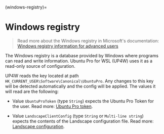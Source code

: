 (windows-registry)=
# Windows registry
> Read more about the Windows registry in Microsoft's documentation:
[Windows registry information for advanced users](https://learn.microsoft.com/en-us/troubleshoot/windows-server/performance/windows-registry-advanced-users)

The Windows registry is a database provided by Windows where programs can read and write information. Ubuntu Pro for WSL (UP4W) uses it as a read-only source of configuration.

UP4W reads the key located at path `HK_CURRENT_USER\Software\Canonical\UbuntuPro`. Any changes to this key will be detected automatically and the config will be applied. The values it will read are the following:

- Value `UbuntuProToken` (type `String`) expects the Ubuntu Pro Token for the user. Read more: [Ubuntu Pro token](ubuntu_pro_token).

- Value `LandscapeClientConfig` (type `String` or `Multi-line string`) expects the contents of the Landscape configuration file. Read more: [Landscape configuration](landscape-config).

